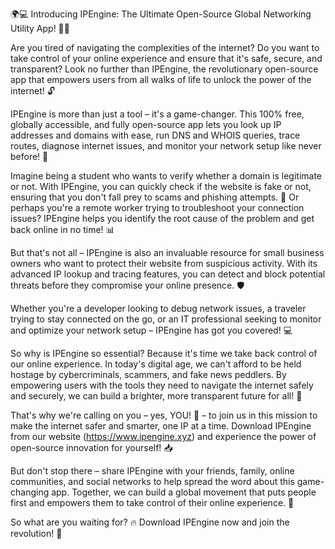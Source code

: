 🌍💻 Introducing IPEngine: The Ultimate Open-Source Global Networking Utility App! 📡💥

Are you tired of navigating the complexities of the internet? Do you want to take control of your online experience and ensure that it's safe, secure, and transparent? Look no further than IPEngine, the revolutionary open-source app that empowers users from all walks of life to unlock the power of the internet! 🔓

IPEngine is more than just a tool – it's a game-changer. This 100% free, globally accessible, and fully open-source app lets you look up IP addresses and domains with ease, run DNS and WHOIS queries, trace routes, diagnose internet issues, and monitor your network setup like never before! 📍

Imagine being a student who wants to verify whether a domain is legitimate or not. With IPEngine, you can quickly check if the website is fake or not, ensuring that you don't fall prey to scams and phishing attempts. 💸 Or perhaps you're a remote worker trying to troubleshoot your connection issues? IPEngine helps you identify the root cause of the problem and get back online in no time! 📊

But that's not all – IPEngine is also an invaluable resource for small business owners who want to protect their website from suspicious activity. With its advanced IP lookup and tracing features, you can detect and block potential threats before they compromise your online presence. 🛡️

Whether you're a developer looking to debug network issues, a traveler trying to stay connected on the go, or an IT professional seeking to monitor and optimize your network setup – IPEngine has got you covered! 💻

So why is IPEngine so essential? Because it's time we take back control of our online experience. In today's digital age, we can't afford to be held hostage by cybercriminals, scammers, and fake news peddlers. By empowering users with the tools they need to navigate the internet safely and securely, we can build a brighter, more transparent future for all! 🌟

That's why we're calling on you – yes, YOU! 👋 – to join us in this mission to make the internet safer and smarter, one IP at a time. Download IPEngine from our website (https://www.ipengine.xyz) and experience the power of open-source innovation for yourself! 📥

But don't stop there – share IPEngine with your friends, family, online communities, and social networks to help spread the word about this game-changing app. Together, we can build a global movement that puts people first and empowers them to take control of their online experience. 💪

So what are you waiting for? 🔥 Download IPEngine now and join the revolution! 🚀